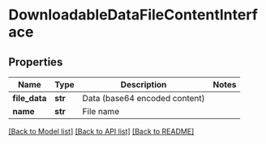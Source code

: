# DownloadableDataFileContentInterface

## Properties
Name | Type | Description | Notes
------------ | ------------- | ------------- | -------------
**file_data** | **str** | Data (base64 encoded content) | 
**name** | **str** | File name | 

[[Back to Model list]](../README.md#documentation-for-models) [[Back to API list]](../README.md#documentation-for-api-endpoints) [[Back to README]](../README.md)


